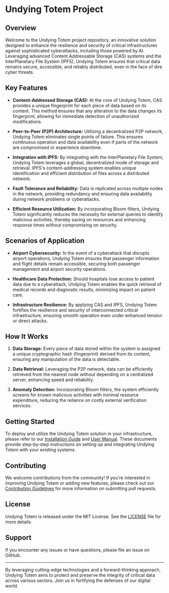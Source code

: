 # Undying Totem Project

## Overview

Welcome to the Undying Totem project repository, an innovative solution designed to enhance the resilience and security of critical infrastructures against sophisticated cyberattacks, including those powered by AI. Leveraging advanced Content Addressable Storage (CAS) systems and the InterPlanetary File System (IPFS), Undying Totem ensures that critical data remains secure, accessible, and reliably distributed, even in the face of dire cyber threats.

## Key Features

- **Content-Addressed Storage (CAS):** At the core of Undying Totem, CAS provides a unique fingerprint for each piece of data based on its content. This method ensures that any alteration to the data changes its fingerprint, allowing for immediate detection of unauthorized modifications.

- **Peer-to-Peer (P2P) Architecture:** Utilizing a decentralized P2P network, Undying Totem eliminates single points of failure. This ensures continuous operation and data availability even if parts of the network are compromised or experience downtime.

- **Integration with IPFS:** By integrating with the InterPlanetary File System, Undying Totem leverages a global, decentralized mode of storage and retrieval. IPFS's content-addressing system enables unique identification and efficient distribution of files across a distributed network.

- **Fault Tolerance and Reliability:** Data is replicated across multiple nodes in the network, providing redundancy and ensuring data availability during network problems or cyberattacks.

- **Efficient Resource Utilization:** By incorporating Bloom filters, Undying Totem significantly reduces the necessity for external queries to identify malicious activities, thereby saving on resources and enhancing response times without compromising on security.

## Scenarios of Application

- **Airport Cybersecurity:** In the event of a cyberattack that disrupts airport operations, Undying Totem ensures that passenger information and flight details remain accessible, securing both passenger management and airport security operations.

- **Healthcare Data Protection:** Should hospitals lose access to patient data due to a cyberattack, Undying Totem enables the quick retrieval of medical records and diagnostic results, minimizing impact on patient care.

- **Infrastructure Resilience:** By applying CAS and IPFS, Undying Totem fortifies the resilience and security of interconnected critical infrastructure, ensuring smooth operation even under enhanced tension or direct attacks.

## How It Works

1. **Data Storage:** Every piece of data stored within the system is assigned a unique cryptographic hash (fingerprint) derived from its content, ensuring any manipulation of the data is detectable.

2. **Data Retrieval:** Leveraging the P2P network, data can be efficiently retrieved from the nearest node without depending on a centralized server, enhancing speed and reliability.

3. **Anomaly Detection:** Incorporating Bloom filters, the system efficiently screens for known malicious activities with minimal resource expenditure, reducing the reliance on costly external verification services.

## Getting Started

To deploy and utilize the Undying Totem solution in your infrastructure, please refer to our [Installation Guide](/installation) and [User Manual](/user-manual). These documents provide step-by-step instructions on setting up and integrating Undying Totem with your existing systems.

## Contributing

We welcome contributions from the community! If you're interested in improving Undying Totem or adding new features, please check out our [Contribution Guidelines](/contributing) for more information on submitting pull requests.

## License

Undying Totem is released under the MIT License. See the [LICENSE](/LICENSE) file for more details.

## Support

If you encounter any issues or have questions, please file an issue on GitHub.

---

By leveraging cutting-edge technologies and a forward-thinking approach, Undying Totem aims to protect and preserve the integrity of critical data across various sectors. Join us in fortifying the defenses of our digital world.
